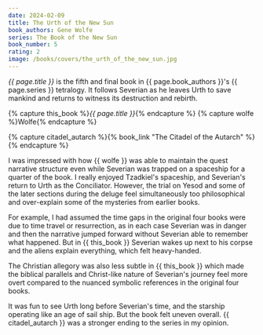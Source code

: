 ```yaml
---
date: 2024-02-09
title: The Urth of the New Sun
book_authors: Gene Wolfe
series: The Book of the New Sun
book_number: 5
rating: 2
image: /books/covers/the_urth_of_the_new_sun.jpg
---
```


<cite class="book-title">{{ page.title }}</cite> is the fifth and final book
in <span class="author-name">{{ page.book_authors }}</span>'s <span
class="book-series">{{ page.series }}</span> tetralogy. It follows Severian as
he leaves Urth to save mankind and returns to witness its destruction and
rebirth.

{% capture this_book %}<cite class="book-title">{{ page.title }}</cite>{% endcapture %}
{% capture wolfe %}<span class="author-name">Wolfe</span>{% endcapture %}

{% capture citadel_autarch %}{% book_link "The Citadel of the Autarch" %}{% endcapture %}

I was impressed with how {{ wolfe }} was able to maintain the quest narrative
structure even while Severian was trapped on a spaceship for a quarter of the
book. I really enjoyed Tzadkiel's spaceship, and Severian's return to Urth as
the Conciliator. However, the trial on Yesod and some of the later sections
during the deluge feel simultaneously too philosophical and over-explain some
of the mysteries from earlier books.

For example, I had assumed the time gaps in the original four books were due
to time travel or resurrection, as in each case Severian was in danger and
then the narrative jumped forward without Severian able to remember what
happened. But in {{ this_book }} Severian wakes up next to his corpse and the
aliens explain everything, which felt heavy-handed.

The Christian allegory was also less subtle in {{ this_book }} which made the
biblical parallels and Christ-like nature of Severian's journey feel more
overt compared to the nuanced symbolic references in the original four books.

It was fun to see Urth long before Severian's time, and the starship operating
like an age of sail ship. But the book felt uneven overall. {{ citadel_autarch
}} was a stronger ending to the series in my opinion.
